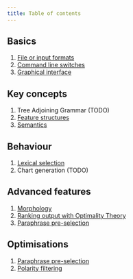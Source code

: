 ```yaml
---
title: Table of contents
---
```


## Basics

1. [File or input formats](formats.html)
1. [Command line switches](command-line.html)
1. [Graphical interface](gui.html)

## Key concepts

1. Tree Adjoining Grammar (TODO)
1. [Feature structures](fs.html)
1. [Semantics](semantics.html)

## Behaviour 

1. [Lexical selection](lexical-selection.html)
1. Chart generation (TODO)

## Advanced features

1. [Morphology](morphology.html)
1. [Ranking output with Optimality Theory](ot.html)
1. [Paraphrase pre-selection](paraphrase.html)

## Optimisations

1. [Paraphrase pre-selection](paraphrase.html)
1. [Polarity filtering](polarity.html)
